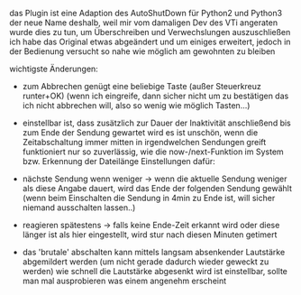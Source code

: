 das Plugin ist eine Adaption des AutoShutDown für Python2 und Python3
der neue Name deshalb, weil mir vom damaligen Dev des VTi angeraten wurde dies zu tun, um Überschreiben und Verwechslungen auszuschließen
ich habe das Original etwas abgeändert und um einiges erweitert, jedoch in der Bedienung versucht so nahe wie möglich am gewohnten zu bleiben


wichtigste Änderungen:

- zum Abbrechen genügt eine beliebige Taste (außer Steuerkreuz runter+OK)
(wenn ich eingreife, dann sicher nicht um zu bestätigen das ich nicht abbrechen will, also so wenig wie möglich Tasten...)


- einstellbar ist, dass zusätzlich zur Dauer der Inaktivität anschließend bis zum Ende der Sendung gewartet wird
es ist unschön, wenn die Zeitabschaltung immer mitten in irgendwelchen Sendungen greift
funktioniert nur so zuverlässig, wie die now-/next-Funktion im System bzw. Erkennung der Dateilänge
Einstellungen dafür:
- nächste Sendung wenn weniger -> wenn die aktuelle Sendung weniger als diese Angabe dauert, wird das Ende der folgenden Sendung gewählt
(wenn beim Einschalten die Sendung in 4min zu Ende ist, will sicher niemand ausschalten lassen..)
- reagieren spätestens -> falls keine Ende-Zeit erkannt wird oder diese länger ist als hier eingestellt, wird stur nach diesen Minuten getimert


- das 'brutale' abschalten kann mittels langsam absenkender Lautstärke abgemildert werden
(um nicht gerade dadurch wieder geweckt zu werden)
wie schnell die Lautstärke abgesenkt wird ist einstellbar, sollte man mal ausprobieren was einem angenehm erscheint 
